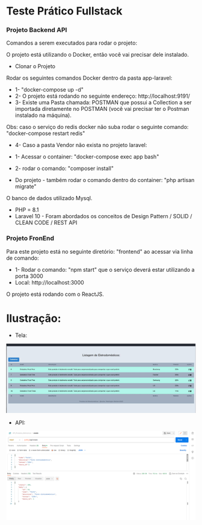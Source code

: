 # Teste Prático Fullstack

### Projeto Backend API

Comandos a serem executados para rodar o projeto:


O projeto está utilizando o Docker, então você vai precisar dele instalado.

* Clonar o Projeto

Rodar os seguintes comandos Docker dentro da pasta app-laravel:

* 1- "docker-compose up -d"
* 2- O projeto está rodando no seguinte endereço: http://localhost:9191/
* 3- Existe uma Pasta chamada: POSTMAN que possui a Collection a ser importada diretamente no POSTMAN (você vai precisar ter o Postman instalado na máquina).

Obs: caso o serviço do redis docker não suba rodar o seguinte comando:
"docker-compose restart redis"

* 4- Caso a pasta Vendor não exista no projeto laravel:
* 1- Acessar o container: "docker-compose exec app bash"
* 2- rodar o comando: "composer install"

* Do projeto - também rodar o comando dentro do container: "php artisan migrate"

O banco de dados utilizado Mysql.
* PHP = 8.1
* Laravel 10 - Foram abordados os conceitos de Design Pattern / SOLID / CLEAN CODE / REST API
### Projeto FronEnd

Para este projeto está no seguinte diretório: "frontend" ao acessar via linha de comando:
* 1- Rodar o comando: "npm start" que o serviço deverá estar utilizando a porta 3000
* Local:            http://localhost:3000

O projeto está rodando com o ReactJS.

# Ilustração:

* Tela:
<img src="https://github.com/wasmont/teste_fullstack_php/blob/develop/app-laravel/public/images/tela.jpg" alt="Ilustração de Tela utilizando: ReactJS FrontEnd" title="Ilustração de Tela utilizando: ReactJS FrontEnd">

* API:

<img src="https://github.com/wasmont/teste_fullstack_php/blob/develop/app-laravel/public/images/api_laravel.png" alt="Ilustração de API utilizando: Laravel 10x BackEnd" title="Ilustração de API utilizando: Laravel 10x BackEnd">

